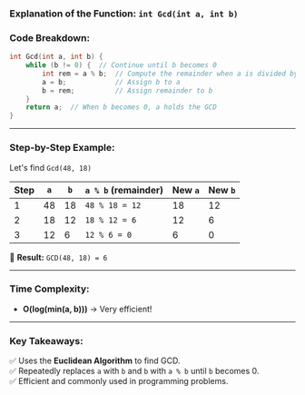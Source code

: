 ### **Explanation of the Function: `int Gcd(int a, int b)`**


### **Code Breakdown:**
```cpp
int Gcd(int a, int b) {
    while (b != 0) {  // Continue until b becomes 0
        int rem = a % b;  // Compute the remainder when a is divided by b
        a = b;            // Assign b to a
        b = rem;          // Assign remainder to b
    }
    return a;  // When b becomes 0, a holds the GCD
}
```

---

### **Step-by-Step Example:**
Let's find `Gcd(48, 18)`

| Step | `a` | `b` | `a % b` (remainder) | New `a` | New `b` |
|------|----|----|----|----|----|
| 1 | 48 | 18 | `48 % 18 = 12` | 18 | 12 |
| 2 | 18 | 12 | `18 % 12 = 6` | 12 | 6 |
| 3 | 12 | 6 | `12 % 6 = 0` | 6 | 0 |

🔹 **Result:** `GCD(48, 18) = 6`

---

### **Time Complexity:**
- **O(log(min(a, b)))** → Very efficient!

---

### **Key Takeaways:**
✅ Uses the **Euclidean Algorithm** to find GCD.  
✅ Repeatedly replaces `a` with `b` and `b` with `a % b` until `b` becomes 0.  
✅ Efficient and commonly used in programming problems.  
